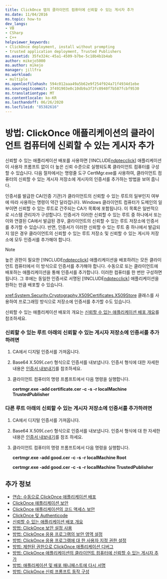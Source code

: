 ```yaml
---
title: ClickOnce 앱의 클라이언트 컴퓨터에 신뢰할 수 있는 게시자 추가
ms.date: 11/04/2016
ms.topic: how-to
dev_langs:
- VB
- CSharp
- C++
helpviewer_keywords:
- ClickOnce deployment, install without prompting
- trusted application deployment, Trusted Publishers
ms.assetid: 35fe324c-45a1-4509-b7be-5c18b4b1b4ab
author: mikejo5000
ms.author: mikejo
manager: jillfra
ms.workload:
- multiple
ms.openlocfilehash: 594c012aaa49a5b62e9f254f924a71f4934d1ebe
ms.sourcegitcommit: 3f491903e0c10db9a3f3fc0940f7b587fcbf9530
ms.translationtype: MT
ms.contentlocale: ko-KR
ms.lasthandoff: 06/26/2020
ms.locfileid: "85382616"
---
```

# <a name="how-to-add-a-trusted-publisher-to-a-client-computer-for-clickonce-applications"></a>방법: ClickOnce 애플리케이션의 클라이언트 컴퓨터에 신뢰할 수 있는 게시자 추가
신뢰할 수 있는 애플리케이션 배포를 사용하면 [!INCLUDE[ndptecclick](../deployment/includes/ndptecclick_md.md)] 애플리케이션이 사용자 프롬프트 없이 더 높은 신뢰 수준으로 실행되도록 클라이언트 컴퓨터를 구성할 수 있습니다. 다음 절차에서는 명령줄 도구 CertMgr.exe를 사용하여, 클라이언트 컴퓨터의 신뢰할 수 있는 게시자 저장소에 게시자의 인증서를 추가하는 방법을 보여 줍니다.

 인증서를 발급한 CA(인증 기관)가 클라이언트의 신뢰할 수 있는 루트의 일부인지 여부에 따라 사용하는 명령이 약간 달라집니다. Windows 클라이언트 컴퓨터가 도메인의 일부이면 신뢰할 수 있는 루트로 간주되는 CA가 목록에 포함됩니다. 이 목록은 일반적으로 시스템 관리자가 구성합니다. 인증서가 이러한 신뢰할 수 있는 루트 중 하나에서 또는 이와 연결된 CA에서 발급된 경우, 클라이언트의 신뢰할 수 있는 루트 저장소에 인증서를 추가할 수 있습니다. 반면, 인증서가 이러한 신뢰할 수 있는 루트 중 하나에서 발급되지 않은 경우 클라이언트의 신뢰할 수 있는 루트 저장소 및 신뢰할 수 있는 게시자 저장소에 모두 인증서를 추가해야 합니다.

> [!NOTE]
> 높은 권한이 필요한 [!INCLUDE[ndptecclick](../deployment/includes/ndptecclick_md.md)] 애플리케이션을 배포하려는 모든 클라이언트 컴퓨터에서 이 방식으로 인증서를 추가해야 합니다. 수동으로 또는 클라이언트에 배포하는 애플리케이션을 통해 인증서를 추가합니다. 이러한 컴퓨터를 한 번만 구성하면 됩니다. 그 후에는 동일한 인증서로 서명된 [!INCLUDE[ndptecclick](../deployment/includes/ndptecclick_md.md)] 애플리케이션을 원하는 만큼 배포할 수 있습니다.

 <xref:System.Security.Cryptography.X509Certificates.X509Store> 클래스를 사용하여 프로그래밍 방식으로 저장소에 인증서를 추가할 수도 있습니다.

 신뢰할 수 있는 애플리케이션 배포의 개요는 [신뢰할 수 있는 애플리케이션 배포 개요](../deployment/trusted-application-deployment-overview.md)를 참조하세요.

### <a name="to-add-a-certificate-to-the-trusted-publishers-store-under-the-trusted-root"></a>신뢰할 수 있는 루트 아래의 신뢰할 수 있는 게시자 저장소에 인증서를 추가하려면

1. CA에서 디지털 인증서를 가져옵니다.

2. Base64 X.509(*.cer*) 형식으로 인증서를 내보냅니다. 인증서 형식에 대한 자세한 내용은 [인증서 내보내기](/previous-versions/windows/it-pro/windows-server-2008-R2-and-2008/cc730988(v=ws.10))를 참조하세요.

3. 클라이언트 컴퓨터의 명령 프롬프트에서 다음 명령을 실행합니다.

     **certmgr.exe -add certificate.cer -c -s -r localMachine TrustedPublisher**

### <a name="to-add-a-certificate-to-the-trusted-publishers-store-under-a-different-root"></a>다른 루트 아래의 신뢰할 수 있는 게시자 저장소에 인증서를 추가하려면

1. CA에서 디지털 인증서를 가져옵니다.

2. Base64 X.509(*.cer*) 형식으로 인증서를 내보냅니다. 인증서 형식에 대 한 자세한 내용은 [인증서 내보내기](/previous-versions/windows/it-pro/windows-server-2008-R2-and-2008/cc730988(v=ws.10))를 참조 하세요.

3. 클라이언트 컴퓨터의 명령 프롬프트에서 다음 명령을 실행합니다.

     **certmgr.exe -add good.cer -c -s -r localMachine Root**

     **certmgr.exe -add good.cer -c -s -r localMachine TrustedPublisher**

## <a name="see-also"></a>추가 정보
- [연습: 수동으로 ClickOnce 애플리케이션 배포](../deployment/walkthrough-manually-deploying-a-clickonce-application.md)
- [ClickOnce 애플리케이션 보안](../deployment/securing-clickonce-applications.md)
- [ClickOnce 애플리케이션의 코드 액세스 보안](../deployment/code-access-security-for-clickonce-applications.md)
- [ClickOnce 및 Authenticode](../deployment/clickonce-and-authenticode.md)
- [신뢰할 수 있는 애플리케이션 배포 개요](../deployment/trusted-application-deployment-overview.md)
- [방법: ClickOnce 보안 설정 사용](../deployment/how-to-enable-clickonce-security-settings.md)
- [방법: ClickOnce 응용 프로그램의 보안 영역 설정](../deployment/how-to-set-a-security-zone-for-a-clickonce-application.md)
- [방법: ClickOnce 응용 프로그램에 대 한 사용자 지정 권한 설정](../deployment/how-to-set-custom-permissions-for-a-clickonce-application.md)
- [방법: 제한된 권한으로 ClickOnce 애플리케이션 디버그](securing-clickonce-applications.md)
- [방법: ClickOnce 애플리케이션의 클라이언트 컴퓨터에 신뢰할 수 있는 게시자 추가](../deployment/how-to-add-a-trusted-publisher-to-a-client-computer-for-clickonce-applications.md)
- [방법: 애플리케이션 및 배포 매니페스트에 다시 서명](../deployment/how-to-re-sign-application-and-deployment-manifests.md)
- [방법: ClickOnce 신뢰 프롬프트 동작 구성](../deployment/how-to-configure-the-clickonce-trust-prompt-behavior.md)